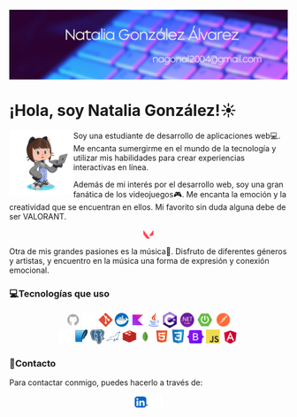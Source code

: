 <img src="./imgs/bannerLinkedin.png" alt="Banner" borderRadius='1rem' boxShadow = '0 3px 10px rgba(0,0,0,0.3)' align="center"></br>

# ¡Hola, soy Natalia González!☀️

<img src="./imgs/octocat.png" width=23% align=left />

Soy una estudiante de desarrollo de aplicaciones web💻. Me encanta sumergirme en el mundo de la tecnología y utilizar mis habilidades para crear experiencias interactivas en línea.

Además de mi interés por el desarrollo web, soy una gran fanática de los videojuegos🎮. Me encanta la emoción y la creatividad que se encuentran en ellos. Mi favorito sin duda alguna debe de ser VALORANT.

<p align="center">
<img src="./imgs/valorant.png" width=4% align=center />
</p>

Otra de mis grandes pasiones es la música🎵. Disfruto de diferentes géneros y artistas, y encuentro en la música una forma de expresión y conexión emocional.

### 💻Tecnologías que uso
<p align=center>
  <img src="./imgs/github.png" width=5% align=center />
  <img src="./imgs/gitkraken.png" width=5% align=center />
  <img src="./imgs/git.png" width=5% align=center />
  <img src="./imgs/dockerLogo.png" width=5% align=center />
  
  <img src="./imgs/kotlin.png" width=5% align=center />
  <img src="./imgs/java.png" width=5% align=center />
  <img src="./imgs/csharp.png" width=5% align=center />
  <img src="./imgs/netCore.png" width=6% align=center />
  <img src="./imgs/springboot.png" width=5% align=center />
  <img src="./imgs/postman.svg" width=6% align=center />
  <br>
  <img src="./imgs/mysql.png" width=5% align=center />
  <img src="./imgs/sqlite.png" width=5% align=center />
  <img src="./imgs/postgres.png" width=5% align=center />
  <img src="./imgs/mariadb.svg" width=5% align=center />
  <img src="./imgs/redis.webp" width=5% align=center />
  <img src="./imgs/mongo.svg" width=5% align=center />
  
  <img src="./imgs/html.png" width=5% align=center />
  <img src="./imgs/css.png" width=5% align=center />
  <img src="./imgs/bootstrap.png" width=6% align=center />
  <img src="./imgs/javascript.png" width=5% align=center />
  <img src="./imgs/angular.png" width=6% align=center />
</p>

### 📩Contacto
Para contactar conmigo, puedes hacerlo a través de:

<p align=center>
   <a href="https://www.linkedin.com/in/natalia-gonz%C3%A1lez-%C3%A1lvarez-83ba53303/">
    <img src="./imgs/linkedin.png" href="https://www.linkedin.com/in/natalia-gonz%C3%A1lez-%C3%A1lvarez-83ba53303/" width=4% align=center />
   </a>
  <a href="mailto:nagonal2004@gmail.com">
    <img src="./imgs/email.png" width=5% align=center />
  </a>
</p>
